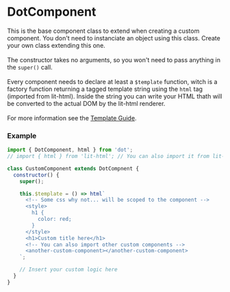 # DotComponent

This is the base component class to extend when creating a custom component. You don't need to instanciate
an object using this class. Create your own class extending this one.
<br><br>
The constructor takes no arguments, so you won't need to pass anything in the `super()` call.
<br><br>
Every component needs to declare at least a `$template` function, witch is a factory function returning
a tagged template string using the `html` tag (imported from lit-html). Inside the string you can write your HTML thath 
will be converted to the actual DOM by the lit-html renderer.
<br><br>
For more information see the [Template Guide]().

### Example
```js
import { DotComponent, html } from 'dot';
// import { html } from 'lit-html'; // You can also import it from lit-html 

class CustomComponent extends DotCompnent {
  constructor() {
    super();

    this.$template = () => html`
      <!-- Some css why not... will be scoped to the component -->
      <style>
        h1 {
          color: red;
        }
      </style>
      <h1>Custom title here</h1>
      <!-- You can also import other custom components -->
      <another-custom-component></another-custom-component>
    `;

    // Insert your custom logic here
  }
}
```

<!-- ## APIs

### $container
Type: `HTMLElement`
<br><br>
The DOM Node used as the app container

### $store
Type: `DotStore`
<br><br>
The current store for the app

### $router
Type: `DotRouter`
<br><br>
The current router for the app

---

### get $children
type: `readonly` `Array<DotComponent>`
<br><br>
An array of all the direct children mounted on the app `$container` DOM Node.

---

### create(container)
#### Arguments
`container : HTMLElement`
#### Description
Append the appplication on the container
#### Usage
```js
app.create(document.querySelector('#app'));
```

### mount(component, parent)
#### Arguments
`component : DotComponent`<br>
`parent : DotComponent | null`
#### Description
Programmatically mount the `component` on the `parent`. If parent is `null`, the component will
be mounted on the app instance instead.
#### Usage
```js
app.create(document.querySelector('#app'));
``` -->